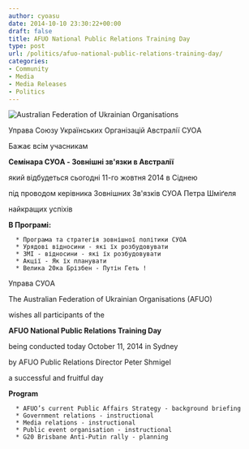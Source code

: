 ```yaml
---
author: cyoasu
date: 2014-10-10 23:30:22+00:00
draft: false
title: AFUO National Public Relations Training Day
type: post
url: /politics/afuo-national-public-relations-training-day/
categories:
- Community
- Media
- Media Releases
- Politics
---
```


![Australian Federation of Ukrainian Organisations](http://www.ozeukes.com/wp-content/uploads/2014/10/image001.png)





Управа Cоюзу Українських Організацій Aвстралії CУОA




Бажає всім учасникам




**Cемінара CУОA - Зовнішні зв'язки в Aвстралії**




який відбудеться сьогодні 11-го жовтня 2014 в Cіднею




під проводом керівника Зовнішних Зв'язків CУОA Петра Шміґеля




найкращих успіхів




**В Програмі:**






	  * Програма та стратегія зовнішної політики CУОA
	  * Урядові відносини - які їх розбудовувати
	  * ЗМІ - відносини - які їх розбудовувати
	  * Aкції - Як їх планувати
	  * Велика 20ка Брізбен - Путін Геть !



Управа CУОA




The Australian Federation of Ukrainian Organisations (AFUO)




wishes all participants of the




**AFUO National Public Relations Training Day**




being conducted today October 11, 2014 in Sydney




by AFUO Public Relations Director Peter Shmigel




a successful and fruitful day




**Program**






	  * AFUO’s current Public Affairs Strategy - background briefing
	  * Government relations - instructional
	  * Media relations - instructional
	  * Public event organisation - instructional
	  * G20 Brisbane Anti-Putin rally - planning

